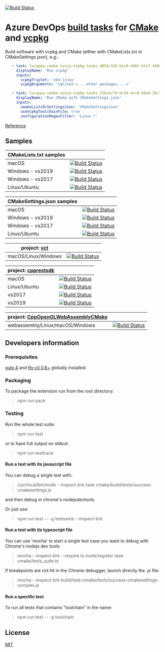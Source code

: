 [![Build Status](https://dev.azure.com/CppBuild/CppBuildTasks/_apis/build/status/lukka.CppBuildTasks?branchName=master)](https://dev.azure.com/CppBuild/CppBuildTasks/_build/latest?definitionId=15&branchName=master)

# Azure DevOps [build tasks](https://marketplace.visualstudio.com/items?itemName=lucappa.cmake-ninja-vcpkg-tasks) for [CMake](https://www.cmake.org/) and [vcpkg](https://github.com/microsoft/vcpkg/)

 Build software with vcpkg and CMake (either with CMakeLists.txt or CMakeSettings.json), e.g.:

```yaml
   - task: lucappa.cmake-ninja-vcpkg-tasks.d855c326-b1c0-4d6f-b1c7-440ade6835fb.run-vcpkg@0
     displayName: 'Run vcpkg'
     inputs:
       vcpkgTriplet: 'x64-linux'
       vcpkgArguments: 'sqlite3 <....other packages....>'

   - task: lucappa.cmake-ninja-vcpkg-tasks.f2b1ec7d-bc54-4cc8-b9ed-1bc7f37c9dc6.run-cmake@0
     displayName: 'Run CMake with CMakeSettings.json'
     inputs:
       cmakeListsOrSettingsJson: 'CMakeSettingsJson'
       useVcpkgToolchainFile: true
       configurationRegexFilter: 'Linux.*'

```
[Reference](reference.md)


## Samples

|CMakeLists.txt samples | |
|----------|-------|
macOS| [![Build Status](https://dev.azure.com/CppBuild/CppBuildTasks/_apis/build/status/cmakelists.txt-macos-hosted?branchName=master)](https://dev.azure.com/CppBuild/CppBuildTasks/_build/latest?definitionId=9&branchName=master)
Windows - vs2019 | [![Build Status](https://dev.azure.com/CppBuild/CppBuildTasks/_apis/build/status/cmakelists.txt-vs2019-hosted?branchName=master)](https://dev.azure.com/CppBuild/CppBuildTasks/_build/latest?definitionId=1&branchName=master)
Windows - vs2017 | [![Build Status](https://dev.azure.com/CppBuild/CppBuildTasks/_apis/build/status/cmakelists.txt-vs2017-hosted?branchName=master)](https://dev.azure.com/CppBuild/CppBuildTasks/_build/latest?definitionId=14&branchName=master)
Linux/Ubuntu | [![Build Status](https://dev.azure.com/CppBuild/CppBuildTasks/_apis/build/status/cmakelists.txt-ubuntu-hosted?branchName=master)](https://dev.azure.com/CppBuild/CppBuildTasks/_build/latest?definitionId=4&branchName=master)

CMakeSettings.json samples |  |
|----------|-------|
macOS | [![Build Status](https://dev.azure.com/CppBuild/CppBuildTasks/_apis/build/status/cmakesettings.json-macos-hosted?branchName=master)](https://dev.azure.com/CppBuild/CppBuildTasks/_build/latest?definitionId=10&branchName=master)
Windows - vs2019 | [![Build Status](https://dev.azure.com/CppBuild/CppBuildTasks/_apis/build/status/cmakesettings.json-vs2019-hosted?branchName=master)](https://dev.azure.com/CppBuild/CppBuildTasks/_build/latest?definitionId=2&branchName=master)
Windows - vs2017 | [![Build Status](https://dev.azure.com/CppBuild/CppBuildTasks/_apis/build/status/CppBuildTasks-Validation?branchName=master)](https://dev.azure.com/CppBuild/CppBuildTasks/_build/latest?definitionId=13&branchName=master)
Linux/Ubuntu | [![Build Status](https://dev.azure.com/CppBuild/CppBuildTasks/_apis/build/status/cmakesettings.json-ubuntu-hosted?branchName=master)](https://dev.azure.com/CppBuild/CppBuildTasks/_build/latest?definitionId=3&branchName=master)

project: [vct](https://github.com/sfreed141/vct) ||
|----------|-------|
macOS/Linux/Windows | [![Build Status](https://dev.azure.com/CppBuild/CppBuildTasks/_apis/build/status/lukka.vct?branchName=master)](https://dev.azure.com/CppBuild/CppBuildTasks/_build/latest?definitionId=5&branchName=ci-build)


project: [cpprestsdk](https://github.com/microsoft/cpprestsdk) | |
|----------|-------|
macOS | [![Build Status](https://dev.azure.com/CppBuild/CppBuildTasks/_apis/build/status/macos-hosted-lukka.cpprestsdk?branchName=azure-pipelines)](https://dev.azure.com/CppBuild/CppBuildTasks/_build/latest?definitionId=11&branchName=azure-pipelines)
Linux/Ubuntu | [![Build Status](https://dev.azure.com/CppBuild/CppBuildTasks/_apis/build/status/ubuntu-hosted-lukka.cpprestsdk?branchName=azure-pipelines)](https://dev.azure.com/CppBuild/CppBuildTasks/_build/latest?definitionId=6&branchName=azure-pipelines)
vs2017 | [![Build Status](https://dev.azure.com/CppBuild/CppBuildTasks/_apis/build/status/vs2017-hosted-lukka.cpprestsdk?branchName=azure-pipelines)](https://dev.azure.com/CppBuild/CppBuildTasks/_build/latest?definitionId=7&branchName=azure-pipelines)
vs2019 | [![Build Status](https://dev.azure.com/CppBuild/CppBuildTasks/_apis/build/status/vs2019-hosted-lukka.cpprestsdk?branchName=azure-pipelines)](https://dev.azure.com/CppBuild/CppBuildTasks/_build/latest?definitionId=12&branchName=azure-pipelines)

project: [CppOpenGLWebAssemblyCMake](https://github.com/lukka/CppOpenGLWebAssemblyCMake) | |
|----------|-------|
webassembly/Linux/macOS/Windows | [![Build Status](https://dev.azure.com/CppBuild/CppBuildTasks/_apis/build/status/wasm-and-native-win-linux-lukka.CppOpenGLWebAssemblyCMake?branchName=master)](https://dev.azure.com/CppBuild/CppBuildTasks/_build/latest?definitionId=8&branchName=master)

## Developers information

### Prerequisites

[gulp 4](https://www.npmjs.com/package/gulp4) and [tfx-cli 0.6+](https://www.npmjs.com/package/tfx-cli) globally installed.

### Packaging 

To package the extension run from the root directory:
  
  > npm run pack
  
### Testing

Run the whole test suite:

  > npm run test

or to have full output on stdout:

  > npm run testtrace 

#### Run a test with its javascript file 

 You can debug a single test with:
  
  > /usr/local/bin/node --inspect-brk task-cmake/build/tests/success-cmakesettings.js

and then debug in chrome's nodejsdevtools.

Or just use:

 > npm run test -- -g testname --inspect-brk

#### Run a test with its typescript file

 You can use 'mocha' to start a single test case you want to debug with Chrome's nodejs dev tools:

  > mocha --inspect-brk --require ts-node/register task-cmake/tests_suite.ts

 If breakpoints are not hit in the Chrome debugger, launch directly the .js file:

  > mocha --inspect-brk build/task-cmake/tests/success-cmakesettings-complex.js


#### Run a specific test

To run all tests that contains "toolchain" in the name:

  > npm run test -- -g toolchain

## License

[MIT](LICENSE.txt)